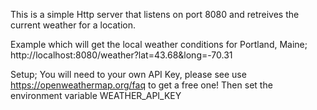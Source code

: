 This is a simple Http server that listens on port 8080 and retreives the current weather for a location.

Example which will get the local weather conditions for Portland, Maine;
http://localhost:8080/weather?lat=43.68&long=-70.31

Setup;
You will need to your own API Key, please see use https://openweathermap.org/faq to get a free one! 
Then set the environment variable WEATHER_API_KEY

